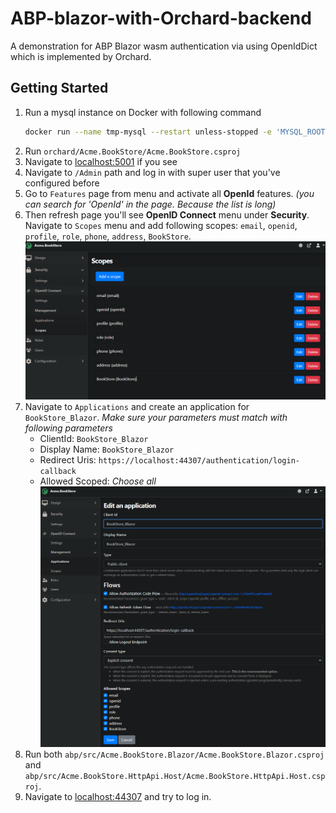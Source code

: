 # ABP-blazor-with-Orchard-backend
A demonstration for ABP Blazor wasm authentication via using OpenIdDict which is implemented by Orchard.


## Getting Started

1. Run a mysql instance on Docker with following command
   ```bash
   docker run --name tmp-mysql --restart unless-stopped -e 'MYSQL_ROOT_PASSWORD=12345678Aa' -p 3306:3306 -d mysql:5.7
   ```
2. Run `orchard/Acme.BookStore/Acme.BookStore.csproj`
4. Navigate to [localhost:5001](https://localhost:5001) if you see 
5. Navigate to `/Admin` path and log in with super user that you've configured before
6. Go to `Features` page from menu and activate all **OpenId** features. _(you can search for 'OpenId' in the page. Because the list is long)_
7. Then refresh page you'll see **OpenID Connect** menu under **Security**. Navigate to `Scopes` menu and add following scopes: `email`, `openid`, `profile`, `role`, `phone`, `address`, `BookStore`.
   ![openid-scopes](content/images/openid-scopes.png)
8. Navigate to `Applications` and create an application for `BookStore_Blazor`. _Make sure your parameters must match with following parameters_
   - ClientId: `BookStore_Blazor`
   - Display Name: `BookStore_Blazor`
   - Redirect Uris: `https://localhost:44307/authentication/login-callback`
   - Allowed Scoped: _Choose all_
   ![openid-applications-parameteres](content/images/openid-applications-parameteres.png)
9.  Run both `abp/src/Acme.BookStore.Blazor/Acme.BookStore.Blazor.csproj` and `abp/src/Acme.BookStore.HttpApi.Host/Acme.BookStore.HttpApi.Host.csproj`.
10. Navigate to [localhost:44307](https://localhost:44307) and try to log in.
